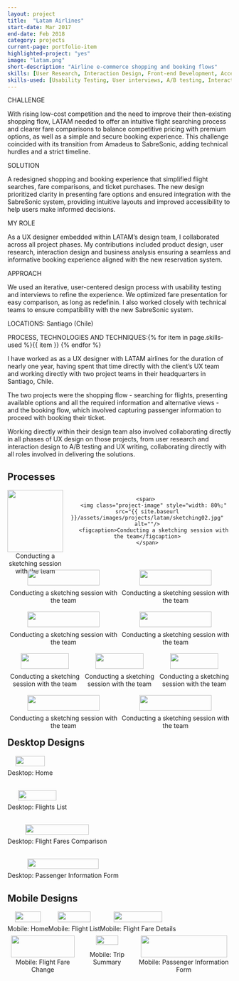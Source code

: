 ```yaml
---
layout: project
title:  "Latam Airlines"
start-date: Mar 2017
end-date: Feb 2018
category: projects
current-page: portfolio-item
highlighted-project: "yes"
image: "latam.png"
short-description: "Airline e-commerce shopping and booking flows"
skills: [User Research, Interaction Design, Front-end Development, Accessibility]
skills-used: [Usability Testing, User interviews, A/B testing, Interaction Design (Sketch), Paper prototypes and Invision click dummies, Front-end development (HTML + CSS + JavaScript), Internationalisation, Accessibility assessments]
---
```


<div class="project-summary"> 
	<div class="category-description">CHALLENGE</div>
	<p>With rising low-cost competition and the need to improve their then-existing shopping flow, LATAM needed to offer an intuitive flight searching process and clearer fare comparisons to balance competitive pricing with premium options, as well as a simple and secure booking experience. This challenge coincided with its transition from Amadeus to SabreSonic, adding technical hurdles and a strict timeline.</p>
	<div class="category-description">SOLUTION</div>
	<p>A redesigned shopping and booking experience that simplified flight searches, fare comparisons, and ticket purchases. The new design prioritized clarity in presenting fare options and ensured integration with the SabreSonic system, providing intuitive layouts and improved accessibility to help users make informed decisions.</p>
	<div class="category-description">MY ROLE</div>
	<p>As a UX designer embedded within LATAM’s design team, I collaborated across all project phases. My contributions included product design, user research, interaction design and business analysis ensuring a seamless and informative booking experience aligned with the new reservation system.</p>
	<div class="category-description">APPROACH</div>
	<p>We used an iterative, user-centered design process with usability testing and interviews to refine the experience. We optimized fare presentation for easy comparison, as long as redefinin. I also worked closely with technical teams to ensure compatibility with the new SabreSonic system.</p>
</div>
<span class="category-description">LOCATIONS:</span>
Santiago (Chile)

<span class="category-description">PROCESS, TECHNOLOGIES AND TECHNIQUES:</span>{% for item in page.skills-used %}<span class="skill-item">{{ item }}</span> {% endfor %}

I have worked as as a UX designer with LATAM airlines for the duration of nearly one year, having spent that time directly with the client’s UX team and working directly with two project teams in their headquarters in Santiago, Chile. 

The two projects were the shopping flow - searching for flights, presenting available options and all the required information and alternative views - and the booking flow, which involved capturing passenger information to proceed with booking their ticket. 

Working directly within their design team also involved collaborating directly in all phases of UX design on those projects, from user research and interaction design to A/B testing and UX writing, collaborating directly with all roles involved in delivering the solutions.

<h2>Processes</h2>
<div style="text-align: center; display:-webkit-flex; margin-bottom: 40px;">
	<span> 
	 	<img class="project-image" style="width: 100%;" src="{{ site.baseurl }}/assets/images/projects/latam/sketching01.jpg" alt=""/>
	 	<figcaption>Conducting a sketching session with the team</figcaption>
	</span>

	<span> 
	 	<img class="project-image" style="width: 80%;" src="{{ site.baseurl }}/assets/images/projects/latam/sketching02.jpg" alt=""/>
	 	<figcaption>Conducting a sketching session with the team</figcaption>
	</span>
</div>

<div style="text-align: center; display:-webkit-flex; margin-bottom: 40px;">
	<span> 
	 	<img class="project-image" style="width: 80%;" src="{{ site.baseurl }}/assets/images/projects/latam/sketching03.jpg" alt=""/>
	 	<figcaption>Conducting a sketching session with the team</figcaption>
	</span>
	<span> 
	 	<img class="project-image" style="width: 80%;" src="{{ site.baseurl }}/assets/images/projects/latam/wall03.jpg" alt=""/>
	 	<figcaption>Conducting a sketching session with the team</figcaption>
	</span>
</div>

<div style="text-align: center; display:-webkit-flex; margin-bottom: 40px;">
	<span> 
	 	<img class="project-image" style="width: 80%;" src="{{ site.baseurl }}/assets/images/projects/latam/wall04.jpg" alt=""/>
	 	<figcaption>Conducting a sketching session with the team</figcaption>
	</span>
	<span> 
	 	<img class="project-image" style="width: 80%;" src="{{ site.baseurl }}/assets/images/projects/latam/wall05.jpg" alt=""/>
	 	<figcaption>Conducting a sketching session with the team</figcaption>
	</span>
</div>

<div style="text-align: center; display:-webkit-flex; margin-bottom: 40px;">
	<span> 
	 	<img class="project-image" style="width: 80%;" src="{{ site.baseurl }}/assets/images/projects/latam/wall01.jpg" alt=""/>
	 	<figcaption>Conducting a sketching session with the team</figcaption>
	</span>
	<span> 
	 	<img class="project-image" style="width: 80%;" src="{{ site.baseurl }}/assets/images/projects/latam/wall02.jpg" alt=""/>
	 	<figcaption>Conducting a sketching session with the team</figcaption>
	</span>
	<span> 
	 	<img class="project-image" style="width: 80%;" src="{{ site.baseurl }}/assets/images/projects/latam/wall06.jpg" alt=""/>
	 	<figcaption>Conducting a sketching session with the team</figcaption>
	</span>
</div>

<div style="text-align: center; display:-webkit-flex; margin-bottom: 40px;">
	<span> 
	 	<img class="project-image" style="width: 80%;" src="{{ site.baseurl }}/assets/images/projects/latam/wall07.jpg" alt=""/>
	 	<figcaption>Conducting a sketching session with the team</figcaption>
	</span>
	<span> 
	 	<img class="project-image" style="width: 80%;" src="{{ site.baseurl }}/assets/images/projects/latam/wall08.jpg" alt=""/>
	 	<figcaption>Conducting a sketching session with the team</figcaption>
	</span>
</div>



<h2>Desktop Designs</h2>
<div style="text-align: center; display:-webkit-flex; margin-bottom: 40px;">
	<span> 
	 	<img class="project-image" style="width: 80%;" src="{{ site.baseurl }}/assets/images/projects/latam/desktop00.png" alt=""/>
	 	<figcaption>Desktop: Home</figcaption>
	</span>
</div>
<div style="text-align: center; display:-webkit-flex; margin-bottom: 40px;">
	<span> 
	 	<img class="project-image" style="width: 80%;" src="{{ site.baseurl }}/assets/images/projects/latam/desktop01.png" alt=""/>
	 	<figcaption>Desktop: Flights List</figcaption>
	</span>
</div>
<div style="text-align: center; display:-webkit-flex; margin-bottom: 40px;">
	<span> 
	 	<img class="project-image" style="width: 80%;" src="{{ site.baseurl }}/assets/images/projects/latam/desktop02.png" alt=""/>
	 	<figcaption>Desktop: Flight Fares Comparison </figcaption>
	</span>
</div>
<div style="text-align: center; display:-webkit-flex; margin-bottom: 40px;">
	<span> 
	 	<img class="project-image" style="width: 80%;" src="{{ site.baseurl }}/assets/images/projects/latam/desktop03.png" alt=""/>
	 	<figcaption>Desktop: Passenger Information Form</figcaption>
	</span>
</div>

<h2>Mobile Designs</h2>

<div style="text-align: center; display:-webkit-flex;">
	<span> 
	 	<img class="project-image" style="width: 80%;" src="{{ site.baseurl }}/assets/images/projects/latam/01.PNG" alt=""/>
	 	<figcaption>Mobile: Home</figcaption>
	</span>
	<br>
	<span>
		<img class="project-image" style="width: 80%;" src="{{ site.baseurl }}/assets/images/projects/latam/02.PNG" alt=""/>
		<figcaption>Mobile: Flight List</figcaption>
	</span>
	<br>
	<span>
		<img class="project-image" style="width: 80%;" src="{{ site.baseurl }}/assets/images/projects/latam/04.PNG" alt=""/>
		<figcaption>Mobile: Flight Fare Details</figcaption>
	</span>
 </div>
<br>

<div style="text-align: center; display:-webkit-flex;">
	<span> 
	 	<img class="project-image" style="width: 95%;" src="{{ site.baseurl }}/assets/images/projects/latam/05.JPG" alt=""/>
	 	<figcaption>Mobile: Flight Fare Change</figcaption>
	</span>
	<span>
		<img class="project-image" style="width: 62%;" src="{{ site.baseurl }}/assets/images/projects/latam/06.PNG" alt=""/>
		<figcaption>Mobile: Trip Summary</figcaption>
	</span>
	<span>
		<img class="project-image" style="width: 95%;" src="{{ site.baseurl }}/assets/images/projects/latam/07.JPG" alt=""/>
		<figcaption>Mobile: Passenger Information Form</figcaption>
	</span>
 </div>
<br> 